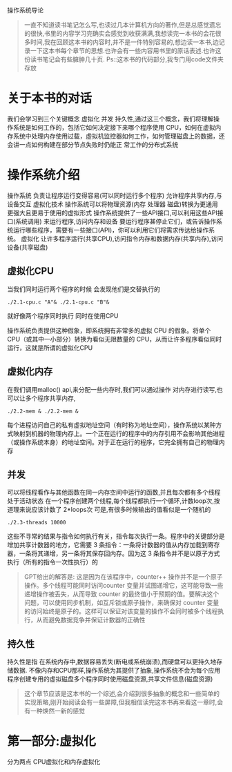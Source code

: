 操作系统导论

> 一直不知道读书笔记怎么写,也读过几本计算机方向的著作,但是总感觉遗忘的很快,书里的内容学习完确实会感觉到收获满满,我想读完一本书的会花很多时间,我在回顾这本书的内容时,并不是一件特别容易的,想边读一本书,边记录一下这本书每个章节的思想.也许会有一些内容用书里的原话表述.也许这份读书笔记会有些臃肿几十页.
Ps::这本书的代码部分,我专门用code文件夹存放

# 关于本书的对话

我们会学习到三个关键概念 虚拟化 并发 持久性,通过这三个概念，我们将理解操作系统是如何工作的，包括它如何决定接下来哪个程序使用 CPU，如何在虚拟内存系统中处理内存使用过载，虚拟机监控器如何工作，如何管理磁盘上的数据，还会讲一点如何构建在部分节点失败时仍能正
常工作的分布式系统

# 操作系统介绍

操作系统 负责让程序运行变得容易(可以同时运行多个程序) 允许程序共享内存,与设备交互
虚拟化技术 操作系统可以将物理资源(内存 处理器 磁盘)转换为更通用 更强大且更易于使用的虚拟形式
操作系统提供了一些API接口,可以利用这些API接口(系统调用) 来运行程序,访问内存和设备
要运行程序甚停止它们，或告诉操作系统运行哪些程序，需要有一些接口(API)，你可以利用它们将需求传达给操作系统。
虚拟化 让许多程序运行(共享CPU),访问指令内存和数据内存(共享内存),访问设备(共享磁盘)

## 虚拟化CPU
当我们同时运行两个程序的时候 会发现他们是交替执行的
```
./2.1-cpu.c "A"& ./2.1-cpu.c "B"&
```
就好像两个程序同时执行 同时在使用CPU

操作系统负责提供这种假象，即系统拥有非常多的虚拟 CPU 的假象。将单个 CPU（或其中一小部分）转换为看似无限数量的 CPU，从而让许多程序看似同时运行，这就是所谓的虚拟化CPU
## 虚拟化内存
在我们调用malloc() api,来分配一些内存时,我们可以通过操作 对内存进行读写,也可以让多个程序共享内存,
```
./2.2-mem & ./2.2-mem &
```
每个进程访问自己的私有虚拟地址空间（有时称为地址空间），操作系统以某种方式映射到机器的物理内存上。一个正在运行的程序中的内存引用不会影响其他进程（或操作系统本身）的地址空间。对于正在运行的程序，它完全拥有自己的物理内存

## 并发
可以将线程看作与其他函数在同一内存空间中运行的函数,并且每次都有多个线程处于活动状态
在一个程序创建两个线程,每个线程都执行一个循环,计数loop次,按道理来说应该计数了 2*loops次 可是,有很多时候输出的值看似是一个随机的
```
./2.3-threads 10000
```
这些不寻常的结果与指令如何执行有关，指令每次执行一条。程序中的关键部分是增加共享计数器的地方，它需要 3 条指令：一条将计数器的值从内存加载到寄存器，一条将其递增，另一条将其保存回内存。因为这 3 条指令并不是以原子方式执行（所有的指令一次性执行）的

>GPT给出的解答是:
>这是因为在该程序中，counter++ 操作并不是一个原子操作。多个线程可能同时访问counter 变量并试图递增它，这可能导致一些递增操作被丢失，从而导致 counter 的最终值小于预期的值。要解决这个问题，可以使用同步机制，如互斥锁或原子操作，来确保对 counter 变量的访问始终是原子的。这样可以保证对该变量的操作不会同时被多个线程执行，从而避免数据竞争并保证计数器的正确性



## 持久性
持久性是指 在系统内存中,数据容易丢失(断电或系统崩溃),而硬盘可以更持久地存储数据.
不像内存和CPU那样,操作系统为其提供了抽象,操作系统不会为每个应用程序创建专用的虚拟磁盘多个程序同时使用磁盘资源,共享文件信息(磁盘资源)

> 这个章节应该是这本书的一个综述,会介绍到很多抽象的概念和一些简单的实现策略,刚开始阅读会有一些屏障,但我相信读完这本书再来看这一章时,会有一种焕然一新的感觉





# 第一部分:虚拟化
分为两点 CPU虚拟化和内存虚拟化

